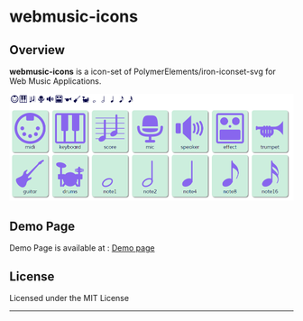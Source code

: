 # webmusic-icons

## Overview
**webmusic-icons** is a icon-set of PolymerElements/iron-iconset-svg for Web Music Applications.

![webmusic-icons.png](webmusic-icons.png)

## Demo Page
Demo Page is available at :
[Demo page](https://WebMusicDevelopersJP.github.io/webmusic-icons/)


## License

Licensed under the MIT License

---
